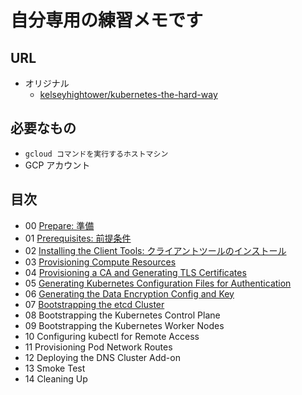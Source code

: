 # 自分専用の練習メモです

## URL

+ オリジナル
  + [kelseyhightower/kubernetes-the-hard-way](https://github.com/kelseyhightower/kubernetes-the-hard-way)

## 必要なもの

+ `gcloud コマンドを実行するホストマシン`
+ GCP アカウント

## 目次

+ 00 [Prepare: 準備](./00_prepare.md)
+ 01 [Prerequisites: 前提条件](./01-prerequisites.md)
+ 02 [Installing the Client Tools: クライアントツールのインストール](./02-client-tools.md)
+ 03 [Provisioning Compute Resources](./03-provisioning-compute-resources.md)
+ 04 [Provisioning a CA and Generating TLS Certificates](./04-certificate-authority.md)
+ 05 [Generating Kubernetes Configuration Files for Authentication](./05-kubernetes-configuration-files.md)
+ 06 [Generating the Data Encryption Config and Key](06-data-encryption-keys.md)
+ 07 [Bootstrapping the etcd Cluster](./07-bootstrapping-etcd.md)
+ 08 Bootstrapping the Kubernetes Control Plane
+ 09 Bootstrapping the Kubernetes Worker Nodes
+ 10 Configuring kubectl for Remote Access
+ 11 Provisioning Pod Network Routes
+ 12 Deploying the DNS Cluster Add-on
+ 13 Smoke Test
+ 14 Cleaning Up
